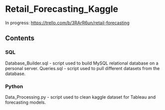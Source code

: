 # Retail_Forecasting_Kaggle

In progress: https://trello.com/b/3RArR6un/retail-forecasting

## Contents
### SQL
Database_Builder.sql - script used to build MySQL relational database on a personal server.
Queries.sql - script used to pull different datasets from the database.
### Python
Data_Processing.py - script used to clean kaggle dataset for Tableau and forecasting models.
